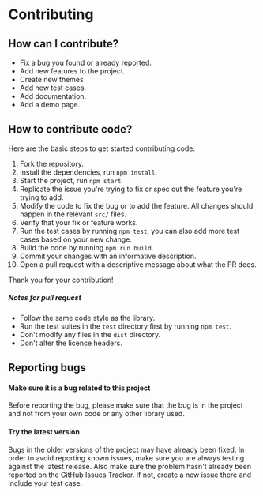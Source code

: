 # Contributing

## How can I contribute?
- Fix a bug you found or already reported.
- Add new features to the project.
- Create new themes  
- Add new test cases.
- Add documentation.
- Add a demo page.

## How to contribute code?
Here are the basic steps to get started contributing code:

1. Fork the repository.
2. Install the dependencies, run `npm install`.
3. Start the project, run `npm start`.
4. Replicate the issue you're trying to fix or spec out the feature you're trying to add.
5. Modify the code to fix the bug or to add the feature. All changes should happen in the relevant `src/` files.
6. Verify that your fix or feature works.
7. Run the test cases by running `npm test`, you can also add more test cases based on your new change.
8. Build the code by running `npm run build`.
9. Commit your changes with an informative description.
10. Open a pull request with a descriptive message about what the PR does.

Thank you for your contribution!

##### Notes for pull request
- Follow the same code style as the library.
- Run the test suites in the `test` directory first by running `npm test`.
- Don't modify any files in the `dist` directory.
- Don't alter the licence headers.  

## Reporting bugs
#### Make sure it is a bug related to this project
Before reporting the bug, please make sure that the bug is in the project and not from your own code or any other library used.

#### Try the latest version
Bugs in the older versions of the project may have already been fixed.
In order to avoid reporting known issues, make sure you are always testing against the latest release.
Also make sure the problem hasn't already been reported on the GitHub Issues Tracker.
If not, create a new issue there and include your test case.
